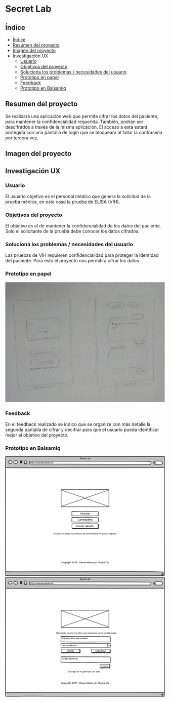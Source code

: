 # Secret Lab

## Índice

- [Índice](#índice)
- [Resumen del proyecto](#resumen-del-proyecto)
- [Imagen del proyecto](#imagen-del-proyecto)
- [Investigación UX](#investigacion-ux)
  - [Usuario](#usuario)
  - [Objetivos del proyecto](#objetivos-del-proyecto)
  - [Soluciona los problemas / necesidades del usuario](#soluciona-los-problemas-necesidades-del-usuario)
  - [Prototipo en papel](#prototipo-en-papel)
  - [Feedback](#feedback)
  - [Prototipo en Balsamiq](#prototipo-en-balsamiq)


## Resumen del proyecto

Se realizará una aplicación web que permita cifrar los datos del paciente, para mantener la confidencialidad requerida. También, podrán ser descifrados a través de la misma aplicación. El acceso a esta estará protegida con una pantalla de login que se bloqueara al fallar la contraseña por tercera vez.

## Imagen del proyecto



## Investigación UX

### Usuario

El usuario objetivo es el personal médico que genera la solicitud de la prueba médica, en este caso la prueba de ELISA (VIH).

### Objetivos del proyecto

El objetivo es el de mantener la confidencialidad de los datos del paciente. Solo el solicitante de la prueba debe conocer los datos cifrados.

### Soluciona los problemas / necesidades del usuario

Las pruebas de VIH requieren confidencialidad para proteger la identidad del paciente. Para esto el proyecto nos permitira cifrar los datos.


### Prototipo en papel

![boceto](boceto.jpg)

### Feedback

En el feedback realizado se indico que se organize con más detalle la segunda pantalla de cifrar y decifrar para que el usuario pueda identificar mejor el objetivo del proyecto.


### Prototipo en Balsamiq

![Pantalla_1](Pantalla_1.png)
![Pantalla_1](Pantalla_2.png)